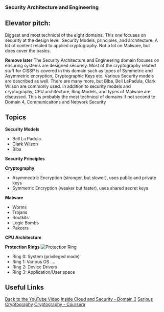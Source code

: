 ### Security Architecture and Engineering

## Elevator pitch: 
Biggest and most technical of the eight domains. This one focuses on security at the design level. Security Models, principles, and architecture. A lot of content related to applied cryptography. Not a lot on Malware, but does cover the basics.


**Remove later**
The Security Architecture and Engineering domain focuses on ensuring systems are designed securely. Most of the cryptography related stuff for CISSP is covered in this domain such as types of Symmetric and Asymmetric encryption, Cryptographic Keys etc. Various Security models are described as well. There are many more, but Biba, Bell LaPadula, Clark Wilson are commonly used. In addition to security models and cryptography, CPU architecture, Ring Models, and types of Malware are discussed. This is probably the most technical of domains if not second to Domain 4, Communicaitons and Network Security

## Topics

**Security Models**
- Bell La Padula
- Clark Wilson
- Biba

**Security Principles**

**Cryptography**
- Asymmectric Encryption (stronger, but slower), uses public and private keys
- Symmetric Encryption (weaker but faster), uses shared secret keys

**Malware**
- Worms
- Trojans
- Rootkits
- Logic Bombs
- Pakcers

**CPU Architecture**


**Protection Rings**
![Protection Ring](https://upload.wikimedia.org/wikipedia/commons/thumb/2/2f/Priv_rings.svg/600px-Priv_rings.svg.png)
- Ring 0: System (privileged mode)
- Ring 1: Various OS ....
- Ring 2: Device Drivers
- Ring 3: Application/User space


## Useful Links

[Back to the YouTube Video]()
[Inside Cloud and Security - Domain 3](https://www.youtube.com/watch?v=iEBHjVcu_8s&list=PL7XJSuT7Dq_XPK_qmYMqfiBjbtHJRWigD&index=14)
[Serious Cryptography](https://nostarch.com/seriouscrypto)
[Cryptography - Coursera](https://www.coursera.org/learn/crypto)
